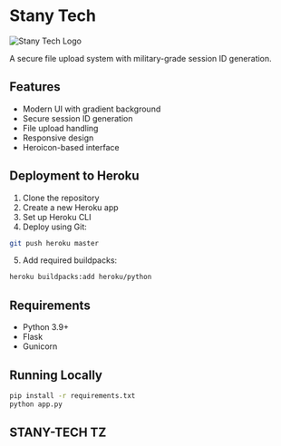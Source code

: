 # Stany Tech 

![Stany Tech Logo](https://files.catbox.moe/xmo2xp.jpg)

A secure file upload system with military-grade session ID generation.

## Features
- Modern UI with gradient background
- Secure session ID generation
- File upload handling
- Responsive design
- Heroicon-based interface

## Deployment to Heroku

1. Clone the repository
2. Create a new Heroku app
3. Set up Heroku CLI
4. Deploy using Git:

```bash
git push heroku master
```

5. Add required buildpacks:
```bash
heroku buildpacks:add heroku/python
```

## Requirements
- Python 3.9+
- Flask
- Gunicorn

## Running Locally

```bash
pip install -r requirements.txt
python app.py
```

## STANY-TECH TZ
